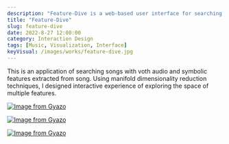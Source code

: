 ```yaml
---
description: "Feature-Dive is a web-based user interface for searching songs by exploring feature in 3D space."
title: "Feature-Dive"
slug: feature-dive
date: 2022-8-27 12:00:00
category: Interaction Design
tags: [Music, Visualization, Interface]
keyVisual: /images/works/feature-dive.jpg
---
```


This is an application of searching songs with voth audio and symbolic features extracted from song. Using manifold dimensionality reduction techniques, I designed interactive experience of exploring the space of multiple features.

[![Image from Gyazo](https://i.gyazo.com/7f38a90fda214f97efedeb52202429a0.gif)](https://gyazo.com/7f38a90fda214f97efedeb52202429a0)

[![Image from Gyazo](https://i.gyazo.com/fe9d7c4308fe438b29c855501bc645cb.gif)](https://gyazo.com/fe9d7c4308fe438b29c855501bc645cb)

[![Image from Gyazo](https://i.gyazo.com/dea8e83ac50b7e6febdff30f5fe06df0.gif)](https://gyazo.com/dea8e83ac50b7e6febdff30f5fe06df0)


